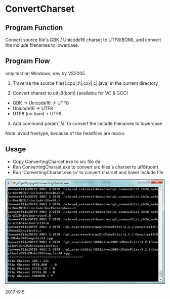 # ConvertCharset
 

##  Program Function

Convert source file's GBK / Unicode16 charset to UTF8(BOM),  and convert the include filenames to lowercase.


##  Program Flow

only test on Windows, dev by VS2005
 
 

1. Traverse the source files(.cpp|.h|.cxx|.c|.java) in the current directory

2. Convert charset to utf-8(bom) (available for VC & GCC)



- GBK -> Unicode16 -> UTF8
- Unicode16 ->  UTF8
- UTF8 (no bom)->  UTF8

 
3. Add command param '/a'  to convert the include filenames to lowercase


Note: avoid freetype, because of the headfiles are macro


## Usage

- Copy ConvertingCharset.exe to src file dir
- Run ConvertingCharset.exe to convert src files's charset to utf8(bom)
- Run 'ConvertingCharset.exe /a' to convert charset and lower include file


![image](https://github.com/annerose/ConvertCharset/blob/master/screen.jpg)

2017-6-5




 

